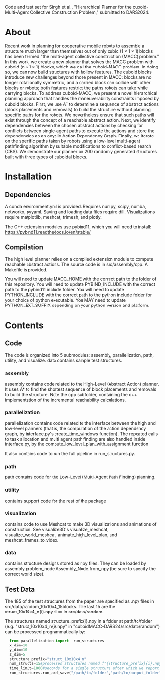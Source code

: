 Code and test set for Singh et al., "Hierarchical Planner for the cuboid-Multi-Agent Collective Construction Problem," submitted to DARS2024.

# About
Recent work in planning for cooperative mobile robots to assemble a structure much larger than themselves out of only cubic ($1 \times 1 \times 1$) blocks has been termed "the multi-agent collective construction (MACC) problem." In this work, we create a new planner that solves the MACC problem with cuboid ($n \times 1 \times 1$)  blocks, which we call the cuboid-MACC problem. In doing so, we can now build structures with hollow features. The cuboid blocks introduce new challenges beyond those present in MACC: blocks are no longer rotationally symmetric, and a carried block can collide with other blocks or robots; both features restrict the paths robots can take while carrying blocks. To address cuboid-MACC, we present a novel hierarchical planning approach that handles the maneuverability constraints imposed by cuboid blocks. First, we use $A^*$ to determine a sequence of abstract actions (block placements and removals) to build the structure without planning specific paths for the robots. We nevertheless ensure that such paths will exist through the concept of a reachable abstract action. Next, we identify dependencies between the chosen abstract actions by checking for conflicts between single-agent paths to execute the actions and store the dependencies as an acyclic Action Dependency Graph. Finally, we iterate on the specific paths taken by robots using a low-level multi-agent pathfinding algorithm by suitable modifications to conflict-based search (CBS). We demonstrate our planner on 200 randomly generated structures built with three types of cuboidal blocks. 

# Installation
## Dependencies
A conda environment.yml is provided. Requires numpy, scipy, numba, networkx, pyyaml. Saving and loading data files require dill. Visualizations require matplotlib, meshcat, trimesh, and plotly.

The C++ extension modules use pybind11, which you will need to install: https://pybind11.readthedocs.io/en/stable/
## Compilation
The high level planner relies on a compiled extension module to compute reachable abstract actions. The source code is in src/assembly/cpp. A Makefile is provided. 

You will need to update MACC_HOME with the correct path to the folder of this repository.
You will need to update PYBIND_INCLUDE with the correct path to the pybind11 include folder.
You will need to update PYTHON_INCLUDE with the correct path to the python include folder for your choice of python executable.
You MAY need to update PYTHON_EXT_SUFFIX depending on your python version and platform.

# Contents
## Code
The code is organized into 5 submodules: assembly, parallelization, path, utility, and visualize. data contains sample test structures.

### assembly
assembly contains code related to the High-Level (Abstract Action) planner. It uses A* to find the shortest sequence of block placements and removals to build the structure. 
Note the cpp subfolder, containing the c++ implementation of the incremental reachability calculations.

### parallelization
parallelization contains code related to the interface between the high and low-level planners (that is, the computation of the action dependency graph, by interface.py's create_time_windows function). 
The repeated calls to task allocation and multi agent path finding are also handled inside interface.py, by the compute_low_level_plan_with_assignment function

It also contains code to run the full pipeline in run_structures.py.

### path
path contains code for the Low-Level (Multi-Agent Path Finding) planning.

### utility
contains support code for the rest of the package

### visualization
contains code to use Meshcat to make 3D visualizations and animations of construction. See visualize3D's visualize_meshcat, visualize_world_meshcat, animate_high_level_plan, and meshcat_frames_to_video.

### data
contains structure designs stored as npy files. They can be loaded by assembly.problem_node.Assembly_Node.from_npy (be sure to specify the correct world size).

## Test Data
The 185 of the test structures from the paper are specified as .npy files in src/data/random_10x10x4_15blocks. The last 15 are the struct_10x10x4_n{i}.npy files in src/data/random.

The structures named structure_prefix{i}.npy in a folder at path/to/folder (e.g. "struct_10x10x4_n{i}.npy" in "cuboidMACC-DARS24/src/data/random") can be processed programmatically by:

```python
  from parallelization import  run_structures
  x_dim=10
  y_dim=10
  z_dim=5
  structure_prefix="struct_10x10x4_n"
  num_structs=15#processes structures named f"{structure_prefix}{i}.npy" for i in range(num_structs)
  time_limit=1000#seconds for a single structure after which we report timeout and move to the next one
  run_structures.run_and_save("/path/to/folder","path/to/output_folder", structure_prefix,x_dim,y_dim,z_dim,num_structs,time_limit)
```
